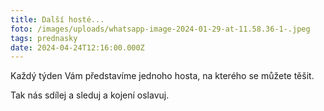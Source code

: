 ```yaml
---
title: Další hosté...
foto: /images/uploads/whatsapp-image-2024-01-29-at-11.58.36-1-.jpeg
tags: prednasky
date: 2024-04-24T12:16:00.000Z
---
```

Každý týden Vám představíme jednoho hosta, na kterého se můžete těšit. 

Tak nás sdílej a sleduj a kojení oslavuj.
